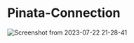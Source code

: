 # Pinata-Connection
![Screenshot from 2023-07-22 21-28-41](https://github.com/BlurryFace04/Pinata-Connection/assets/64888928/3637138c-7079-4fe6-a99c-ae304f300ef3)
